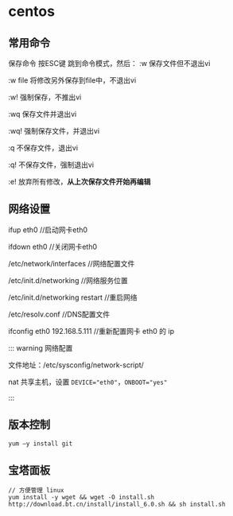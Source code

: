 # centos

## 常用命令

保存命令
按ESC键 跳到命令模式，然后：
:w   保存文件但不退出vi

:w file 将修改另外保存到file中，不退出vi

:w!   强制保存，不推出vi

:wq  保存文件并退出vi

:wq! 强制保存文件，并退出vi

:q 不保存文件，退出vi

:q! 不保存文件，强制退出vi

:e! 放弃所有修改，**从上次保存文件开始再编辑**

## 网络设置

ifup eth0   //启动网卡eth0

ifdown eth0 //关闭网卡eth0

/etc/network/interfaces  //网络配置文件

/etc/init.d/networking  //网络服务位置

/etc/init.d/networking restart  //重启网络

/etc/resolv.conf //DNS配置文件

ifconfig eth0 192.168.5.111 //重新配置网卡 eth0 的 ip

::: warning  网络配置

文件地址：/etc/sysconfig/network-script/

nat 共享主机，设置  `DEVICE="eth0"`，`ONBOOT="yes"`

:::

## 版本控制

```bash
yum –y install git
```

## 宝塔面板

```bath
// 方便管理 linux
yum install -y wget && wget -O install.sh http://download.bt.cn/install/install_6.0.sh && sh install.sh


```



